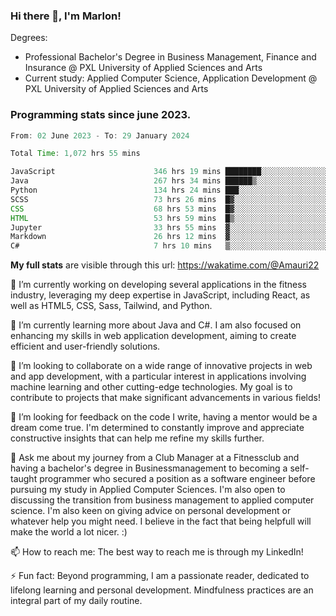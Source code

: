 
### Hi there 👋, I'm Marlon!

Degrees: 
- Professional Bachelor's Degree in Business Management, Finance and Insurance @ PXL University of Applied Sciences and Arts
- Current study: Applied Computer Science, Application Development @ PXL University of Applied Sciences and Arts

### Programming stats since june 2023.
<!--START_SECTION:waka-->

```java
From: 02 June 2023 - To: 29 January 2024

Total Time: 1,072 hrs 55 mins

JavaScript                      346 hrs 19 mins ████████░░░░░░░░░░░░░░░░░   32.20 %
Java                            267 hrs 34 mins ██████▒░░░░░░░░░░░░░░░░░░   24.88 %
Python                          134 hrs 24 mins ███░░░░░░░░░░░░░░░░░░░░░░   12.50 %
SCSS                            73 hrs 26 mins  █▓░░░░░░░░░░░░░░░░░░░░░░░   06.83 %
CSS                             68 hrs 53 mins  █▓░░░░░░░░░░░░░░░░░░░░░░░   06.40 %
HTML                            53 hrs 59 mins  █▒░░░░░░░░░░░░░░░░░░░░░░░   05.02 %
Jupyter                         33 hrs 55 mins  ▓░░░░░░░░░░░░░░░░░░░░░░░░   03.15 %
Markdown                        26 hrs 12 mins  ▓░░░░░░░░░░░░░░░░░░░░░░░░   02.44 %
C#                              7 hrs 10 mins   ▒░░░░░░░░░░░░░░░░░░░░░░░░   00.67 %
```

<!--END_SECTION:waka-->
**My full stats** are visible through this url: https://wakatime.com/@Amauri22



🔭 I’m currently working on developing several applications in the fitness industry, leveraging my deep expertise in JavaScript, including React, as well as HTML5, CSS, Sass, Tailwind, and Python.

🌱 I’m currently learning more about Java and C#. I am also focused on enhancing my skills in web application development, aiming to create efficient and user-friendly solutions.

👯 I’m looking to collaborate on a wide range of innovative projects in web and app development, with a particular interest in applications involving machine learning and other cutting-edge technologies. My goal is to contribute to projects that make significant advancements in various fields!

🤔 I’m looking for feedback on the code I write, having a mentor would be a dream come true. I'm determined to constantly improve and appreciate constructive insights that can help me refine my skills further.

💬 Ask me about my journey from a Club Manager at a Fitnessclub and having a bachelor's degree in Businessmanagement to becoming a self-taught programmer who secured a position as a software engineer before pursuing my study in Applied Computer Sciences. I'm also open to discussing the transition from business management to applied computer science. I'm also keen on giving advice on personal development or whatever help you might need. I believe in the fact that being helpfull will make the world a lot nicer. :)

📫 How to reach me: The best way to reach me is through my LinkedIn!

⚡ Fun fact: Beyond programming, I am a passionate reader, dedicated to lifelong learning and personal development. Mindfulness practices are an integral part of my daily routine.


